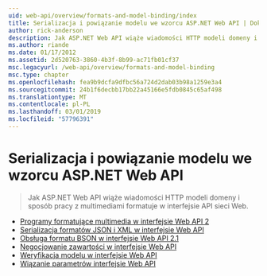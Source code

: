 ```yaml
---
uid: web-api/overview/formats-and-model-binding/index
title: Serializacja i powiązanie modelu we wzorcu ASP.NET Web API | Dokumentacja firmy Microsoft
author: rick-anderson
description: Jak ASP.NET Web API wiąże wiadomości HTTP modeli domeny i sposób pracy z multimediami formatuje w interfejsie API sieci Web.
ms.author: riande
ms.date: 01/17/2012
ms.assetid: 2d520763-3860-4b3f-8b99-ac71fb01cf37
msc.legacyurl: /web-api/overview/formats-and-model-binding
msc.type: chapter
ms.openlocfilehash: fea9b9dcfa9dfbc56a724d2dab03b98a1259e3a4
ms.sourcegitcommit: 24b1f6decbb17bb22a45166e5fdb0845c65af498
ms.translationtype: MT
ms.contentlocale: pl-PL
ms.lasthandoff: 03/01/2019
ms.locfileid: "57796391"
---
```

<a name="serialization-and-model-binding-in-aspnet-web-api"></a>Serializacja i powiązanie modelu we wzorcu ASP.NET Web API
====================
> Jak ASP.NET Web API wiąże wiadomości HTTP modeli domeny i sposób pracy z multimediami formatuje w interfejsie API sieci Web.


- [Programy formatujące multimedia w interfejsie Web API 2](media-formatters.md)
- [Serializacja formatów JSON i XML w interfejsie Web API](json-and-xml-serialization.md)
- [Obsługa formatu BSON w interfejsie Web API 2.1](bson-support-in-web-api-21.md)
- [Negocjowanie zawartości w interfejsie Web API](content-negotiation.md)
- [Weryfikacja modelu w interfejsie Web API](model-validation-in-aspnet-web-api.md)
- [Wiązanie parametrów interfejsie Web API](parameter-binding-in-aspnet-web-api.md)
